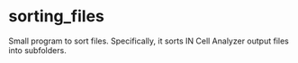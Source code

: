 # sorting_files
Small program to sort files. Specifically, it sorts IN Cell Analyzer output files into subfolders.
